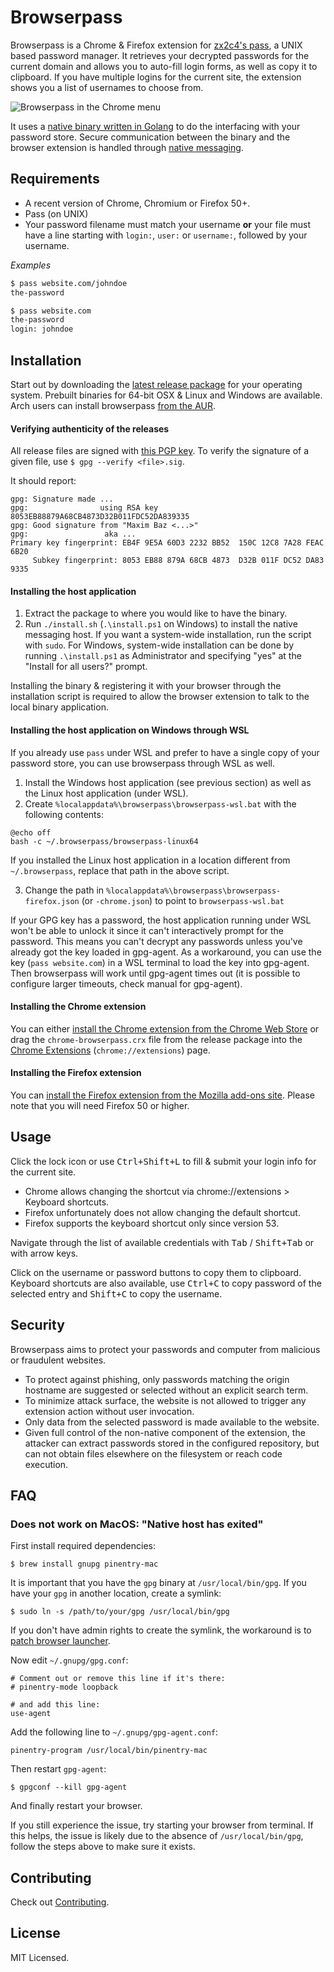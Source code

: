 Browserpass
=======

Browserpass is a Chrome & Firefox extension for [zx2c4's pass](https://www.passwordstore.org/), a UNIX based password manager. It retrieves your decrypted passwords for the current domain and allows you to auto-fill login forms, as well as copy it to clipboard. If you have multiple logins for the current site, the extension shows you a list of usernames to choose from.

![Browserpass in the Chrome menu](https://github.com/dannyvankooten/browserpass/raw/master/assets/example.gif)

It uses a [native binary written in Golang](https://github.com/dannyvankooten/browserpass/blob/master/browserpass.go) to do the interfacing with your password store. Secure communication between the binary and the browser extension is handled through [native messaging](https://developer.chrome.com/extensions/nativeMessaging).

## Requirements

- A recent version of Chrome, Chromium or Firefox 50+.
- Pass (on UNIX)
- Your password filename must match your username **or** your file must have a line starting with `login:`, `user:` or `username:`, followed by your username.

_Examples_

```bash
$ pass website.com/johndoe
the-password

$ pass website.com
the-password
login: johndoe
```

## Installation

Start out by downloading the [latest release package](https://github.com/dannyvankooten/browserpass/releases) for your operating system. Prebuilt binaries for 64-bit OSX & Linux and Windows are available. Arch users can install browserpass [from the AUR](https://aur.archlinux.org/packages/browserpass/).

#### Verifying authenticity of the releases

All release files are signed with [this PGP key](https://keybase.io/maximbaz). To verify the signature of a given file, use `$ gpg --verify <file>.sig`.

It should report: 

```
gpg: Signature made ...
gpg:                using RSA key 8053EB88879A68CB4873D32B011FDC52DA839335
gpg: Good signature from "Maxim Baz <...>"
gpg:                 aka ...
Primary key fingerprint: EB4F 9E5A 60D3 2232 BB52  150C 12C8 7A28 FEAC 6B20
     Subkey fingerprint: 8053 EB88 879A 68CB 4873  D32B 011F DC52 DA83 9335
```

#### Installing the host application

1. Extract the package to where you would like to have the binary.
1. Run `./install.sh` (`.\install.ps1` on Windows) to install the native messaging host. If you want a system-wide installation, run the script with `sudo`. For Windows, system-wide installation can be done by running `.\install.ps1` as Administrator and specifying "yes" at the "Install for all users?" prompt.

Installing the binary & registering it with your browser through the installation script is required to allow the browser extension to talk to the local binary application.

#### Installing the host application on Windows through WSL

If you already use `pass` under WSL and prefer to have a single copy of your password store, you can use browserpass through WSL as well.
1. Install the Windows host application (see previous section) as well as the Linux host application (under WSL).
2. Create `%localappdata%\browserpass\browserpass-wsl.bat` with the following contents:
```
@echo off
bash -c ~/.browserpass/browserpass-linux64
```
If you installed the Linux host application in a location different from `~/.browserpass`, replace that path in the above script.

3. Change the path in `%localappdata%\browserpass\browserpass-firefox.json` (or `-chrome.json`) to point to `browserpass-wsl.bat`

If your GPG key has a password, the host application running under WSL won't be able to unlock it since it can't interactively prompt for the password. This means you can't decrypt any passwords unless you've already got the key loaded in gpg-agent.
As a workaround, you can use the key (`pass website.com`) in a WSL terminal to load the key into gpg-agent. Then browserpass will work until gpg-agent times out (it is possible to configure larger timeouts, check manual for gpg-agent).

#### Installing the Chrome extension

You can either [install the Chrome extension from the Chrome Web Store](https://chrome.google.com/webstore/detail/browserpass/naepdomgkenhinolocfifgehidddafch) or drag the `chrome-browserpass.crx` file from the release package into the [Chrome Extensions](chrome://extensions) (`chrome://extensions`) page.

#### Installing the Firefox extension

You can [install the Firefox extension from the Mozilla add-ons site](https://addons.mozilla.org/en-US/firefox/addon/browserpass-ce/). Please note that you will need Firefox 50 or higher.

## Usage

Click the lock icon or use <kbd>Ctrl+Shift+L</kbd> to fill & submit your login info for the current site.

- Chrome allows changing the shortcut via chrome://extensions > Keyboard shortcuts.
- Firefox unfortunately does not allow changing the default shortcut.
- Firefox supports the keyboard shortcut only since version 53.

Navigate through the list of available credentials with <kbd>Tab</kbd> / <kbd>Shift+Tab</kbd> or with arrow keys.

Click on the username or password buttons to copy them to clipboard. Keyboard shortcuts are also available, use <kbd>Ctrl+C</kbd> to copy password of the selected entry and <kbd>Shift+C</kbd> to copy the username.

## Security

Browserpass aims to protect your passwords and computer from malicious or fraudulent websites.

* To protect against phishing, only passwords matching the origin hostname are suggested or selected without an explicit search term.
* To minimize attack surface, the website is not allowed to trigger any extension action without user invocation.
* Only data from the selected password is made available to the website.
* Given full control of the non-native component of the extension, the attacker can extract passwords stored in the configured repository, but can not obtain files elsewhere on the filesystem or reach code execution.

## FAQ

### Does not work on MacOS: "Native host has exited"

First install required dependencies:

```
$ brew install gnupg pinentry-mac
```

It is important that you have the `gpg` binary at `/usr/local/bin/gpg`. If you have your `gpg` in another location, create a symlink:

```
$ sudo ln -s /path/to/your/gpg /usr/local/bin/gpg
```

If you don't have admin rights to create the symlink, the workaround is to [patch browser launcher](https://github.com/dannyvankooten/browserpass/issues/197#issuecomment-354586602).

Now edit `~/.gnupg/gpg.conf`:

```
# Comment out or remove this line if it's there:
# pinentry-mode loopback

# and add this line:
use-agent
```

Add the following line to `~/.gnupg/gpg-agent.conf`:

```
pinentry-program /usr/local/bin/pinentry-mac
```

Then restart `gpg-agent`:

```
$ gpgconf --kill gpg-agent
```

And finally restart your browser. 

If you still experience the issue, try starting your browser from terminal. If this helps, the issue is likely due to the absence of `/usr/local/bin/gpg`, follow the steps above to make sure it exists.

## Contributing

Check out [Contributing](CONTRIBUTING.md).

## License

MIT Licensed.
